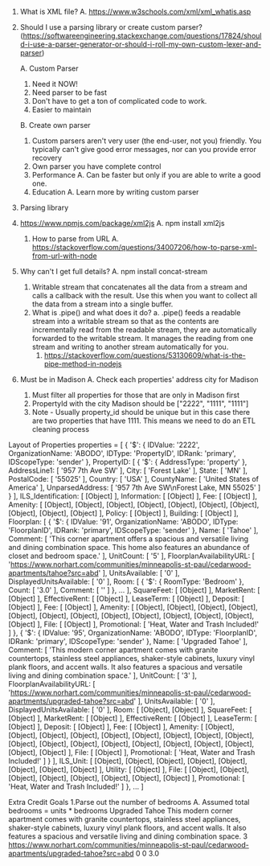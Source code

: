 1. What is XML file?
  A. https://www.w3schools.com/xml/xml_whatis.asp

2. Should I use a parsing library or create custom parser?
(https://softwareengineering.stackexchange.com/questions/17824/should-i-use-a-parser-generator-or-should-i-roll-my-own-custom-lexer-and-parser)

    A. Custom Parser
      1. Need it NOW!
      2. Need parser to be fast
      3. Don't have to get a ton of complicated code to work.
      4. Easier to maintain

    B. Create own parser
      1. Custom parsers aren't very user (the end-user, not you) friendly. You typically can't give good error messages, nor can you provide error recovery
      2. Own parser you have complete control
      3. Performance
        A. Can be faster but only if you are able to write a good one.
      4. Education
        A. Learn more by writing custom parser

3. Parsing library
  1. https://www.npmjs.com/package/xml2js
    A. npm install xml2js
      1. How to parse from URL
        A. https://stackoverflow.com/questions/34007206/how-to-parse-xml-from-url-with-node

  2. Why can't I get full details?
    A. npm install concat-stream
      1. Writable stream that concatenates all the data from a stream and calls a callback with the result. Use this when you want to collect all the data from a stream into a single buffer.
      2. What is .pipe() and what does it do?
        a. .pipe() feeds a readable stream into a writable stream so that as the contents are incrementally read from the readable stream, they are automatically forwarded to the writable stream. It manages the reading from one stream and writing to another stream automatically for you.
          1. https://stackoverflow.com/questions/53130609/what-is-the-pipe-method-in-nodejs

3. Must be in Madison
  A. Check each properties' address city for Madison
    1. Must filter all properties for those that are only in Madison first
      1. PropertyId with the city Madison should be ["2222", "1111", "1111"]
      2. Note - Usually property_id should be unique but in this case there are two properties that have 1111. This means we need to do an ETL cleaning process


Layout of Properties
properties = [
  {
    '$': {
      IDValue: '2222',
      OrganizationName: 'ABODO',
      IDType: 'PropertyID',
      IDRank: 'primary',
      IDScopeType: 'sender'
    },
    PropertyID: [
      {
        '$': { AddressType: 'property' },
        AddressLine1: [ '957 7th Ave SW' ],
        City: [ 'Forest Lake' ],
        State: [ 'MN' ],
        PostalCode: [ '55025' ],
        Country: [ 'USA' ],
        CountyName: [ 'United States of America' ],
        UnparsedAddress: [ '957 7th Ave SW\nForest Lake, MN 55025' ]
      }
    ],
    ILS_Identification: [ [Object] ],
    Information: [ [Object] ],
    Fee: [ [Object] ],
    Amenity: [
      [Object], [Object],
      [Object], [Object],
      [Object], [Object],
      [Object], [Object],
      [Object], [Object]
    ],
    Policy: [ [Object] ],
    Building: [ [Object] ],
    Floorplan: [
    {
        '$': {
          IDValue: '91',
          OrganizationName: 'ABODO',
          IDType: 'FloorplanID',
          IDRank: 'primary',
          IDScopeType: 'sender'
        },
        Name: [ 'Tahoe' ],
        Comment: [
          'This corner apartment offers a spacious and versatile living and dining combination space.  This home also features an abundance of closet and bedroom space.'
        ],
        UnitCount: [ '5' ],
        FloorplanAvailabilityURL: [
          'https://www.norhart.com/communities/minneapolis-st-paul/cedarwood-apartments/tahoe?src=abd'
        ],
        UnitsAvailable: [ '0' ],
        DisplayedUnitsAvailable: [ '0' ],
        Room: [
          {
            '$': { RoomType: 'Bedroom' }, \
            Count: [ '3.0' ],
            Comment: [ '' ]
          },
          ...
        ],
        SquareFeet: [ [Object] ],
        MarketRent: [ [Object] ],
        EffectiveRent: [ [Object] ],
        LeaseTerm: [ [Object] ],
        Deposit: [ [Object] ],
        Fee: [ [Object] ],
        Amenity: [
          [Object], [Object],
          [Object], [Object],
          [Object], [Object],
          [Object], [Object],
          [Object], [Object],
          [Object], [Object],
          [Object]
        ],
        File: [ [Object] ],
        Promotional: [ 'Heat, Water and Trash Included!' ]
    },
      {
        '$': {
          IDValue: '95',
          OrganizationName: 'ABODO',
          IDType: 'FloorplanID',
          IDRank: 'primary',
          IDScopeType: 'sender'
        },
        Name: [ 'Upgraded Tahoe' ],
        Comment: [
          'This modern corner apartment comes with granite countertops, stainless steel appliances, shaker-style cabinets, luxury vinyl plank floors, and accent walls.  It also features a spacious and versatile living and dining combination space.'
        ],
        UnitCount: [ '3' ],
        FloorplanAvailabilityURL: [
          'https://www.norhart.com/communities/minneapolis-st-paul/cedarwood-apartments/upgraded-tahoe?src=abd'
        ],
        UnitsAvailable: [ '0' ],
        DisplayedUnitsAvailable: [ '0' ],
        Room: [ [Object], [Object] ],
        SquareFeet: [ [Object] ],
        MarketRent: [ [Object] ],
        EffectiveRent: [ [Object] ],
        LeaseTerm: [ [Object] ],
        Deposit: [ [Object] ],
        Fee: [ [Object] ],
        Amenity: [
          [Object], [Object], [Object],
          [Object], [Object], [Object],
          [Object], [Object], [Object],
          [Object], [Object], [Object],
          [Object], [Object], [Object],
          [Object], [Object], [Object],
          [Object]
        ],
        File: [ [Object] ],
        Promotional: [ 'Heat, Water and Trash Included!' ]
      }
    ],
    ILS_Unit: [
      [Object], [Object],
      [Object], [Object],
      [Object], [Object],
      [Object], [Object]
    ],
    Utility: [ [Object] ],
    File: [
      [Object], [Object],
      [Object], [Object],
      [Object], [Object],
      [Object], [Object]
    ],
    Promotional: [ 'Heat, Water and Trash Included!' ]
  },
  ...
]


Extra Credit Goals
  1.Parse out the number of bedrooms
    A. Assumed total bedrooms = units * bedrooms
<Floorplan IDValue="95" OrganizationName="ABODO" IDType="FloorplanID" IDRank="primary" IDScopeType="sender">
<Name>Upgraded Tahoe</Name>
<Comment>This modern corner apartment comes with granite countertops, stainless steel appliances, shaker-style cabinets, luxury vinyl plank floors, and accent walls. It also features a spacious and versatile living and dining combination space.</Comment>
<UnitCount>3</UnitCount>
<FloorplanAvailabilityURL>https://www.norhart.com/communities/minneapolis-st-paul/cedarwood-apartments/upgraded-tahoe?src=abd</FloorplanAvailabilityURL>
<UnitsAvailable>0</UnitsAvailable>
<DisplayedUnitsAvailable>0</DisplayedUnitsAvailable>
<Room RoomType="Bedroom">
<Count>3.0</Count>
<Comment/>
</Room>
